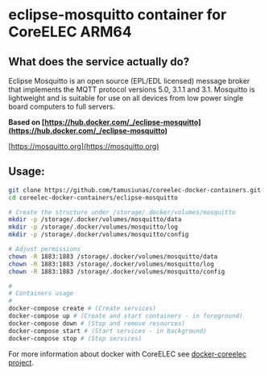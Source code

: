 # eclipse-mosquitto container for CoreELEC ARM64

## What does the service actually do?

Eclipse Mosquitto is an open source (EPL/EDL licensed) message broker that implements the MQTT protocol versions 5.0, 3.1.1 and 3.1. Mosquitto is lightweight and is suitable for use on all devices from low power single board computers to full servers.

**Based on [https://hub.docker.com/_/eclipse-mosquitto](https://hub.docker.com/_/eclipse-mosquitto)**

[https://mosquitto.org](https://mosquitto.org)

## Usage:

```bash
git clone https://github.com/tamusiunas/coreelec-docker-containers.git
cd coreelec-docker-containers/eclipse-mosquitto

# Create the structure under /storage/.docker/volumes/mosquitto
mkdir -p /storage/.docker/volumes/mosquitto/data
mkdir -p /storage/.docker/volumes/mosquitto/log
mkdir -p /storage/.docker/volumes/mosquitto/config

# Adjust permissions
chown -R 1883:1883 /storage/.docker/volumes/mosquitto/data
chown -R 1883:1883 /storage/.docker/volumes/mosquitto/log
chown -R 1883:1883 /storage/.docker/volumes/mosquitto/config

#
# Containers usage
#
docker-compose create # (Create services)
docker-compose up # (Create and start containers - in foreground)
docker-compose down # (Stop and remove resources)
docker-compose start # (Start services - in background)
docker-compose stop # (Stop services)

```

For more information about docker with CoreELEC see [docker-coreelec project](https://github.com/tamusiunas/docker-coreelec).